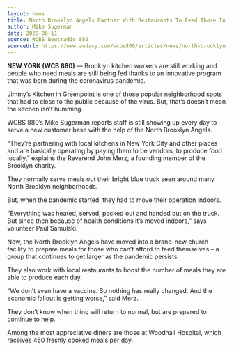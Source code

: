 ```yaml
---
layout: news
title: North Brooklyn Angels Partner With Restaurants To Feed Those In Need
author: Mike Sugerman
date: 2020-06-11
source: WCBS Newsradio 880
sourceUrl: https://www.audacy.com/wcbs880/articles/news/north-brooklyn-angels-partner-with-restaurants-to-feed-needy
---
```


**NEW YORK (WCB 880)** — Brooklyn kitchen workers are still working and people who need meals are still being fed thanks to an innovative program that was born during the coronavirus pandemic.

Jimmy’s Kitchen in Greenpoint is one of those popular neighborhood spots that had to close to the public because of the virus. But, that’s doesn’t mean the kitchen isn’t humming.

WCBS 880’s Mike Sugerman reports staff is still showing up every day to serve a new customer base with the help of the North Brooklyn Angels.

“They’re partnering with local kitchens in New York City and other places and are basically operating by paying them to be vendors, to produce food locally,” explains the Reverend John Merz, a founding member of the Brooklyn charity.

They normally serve meals out their bright blue truck seen around many North Brooklyn neighborhoods. 

But, when the pandemic started, they had to move their operation indoors. 

“Everything was heated, served, packed out and handed out on the truck. But since then because of health conditions it’s moved indoors,” says volunteer Paul Samulski.

Now, the North Brooklyn Angels have moved into a brand-new church facility to prepare meals for those who can’t afford to feed themselves – a group that continues to get larger as the pandemic persists. 

They also work with local restaurants to boost the number of meals they are able to produce each day.

“We don’t even have a vaccine. So nothing has really changed. And the economic fallout is getting worse,” said Merz.

They don’t know when thing will return to normal, but are prepared to continue to help.

Among the most appreciative diners are those at Woodhall Hospital, which receives 450 freshly cooked meals per day. 